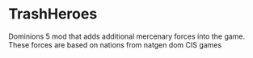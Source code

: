 # TrashHeroes
 Dominions 5 mod that adds additional mercenary forces into the game. These forces are based on nations from natgen dom CIS games
